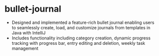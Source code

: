 # bullet-journal
- Designed and implemented a feature-rich bullet journal enabling users to seamlessly create, load, and customize journals from templates in Java with IntelliJ
- Includes functionality including category creation, dynamic progress tracking with progress bar, entry editing    and deletion, weekly task management
